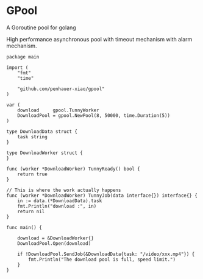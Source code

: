 # GPool
A Goroutine pool for golang

High performance asynchronous pool with timeout mechanism with alarm mechanism.

```$xslt
package main

import (
	"fmt"
	"time"

	"github.com/penhauer-xiao/gpool"
)

var (
	download     gpool.TunnyWorker
	DownloadPool = gpool.NewPool(8, 50000, time.Duration(5))
)

type DownloadData struct {
	task string
}

type DownloadWorker struct {
}

func (worker *DownloadWorker) TunnyReady() bool {
	return true
}

// This is where the work actually happens
func (worker *DownloadWorker) TunnyJob(data interface{}) interface{} {
	in := data.(*DownloadData).task
	fmt.Println("download :", in)
	return nil
}

func main() {

	download = &DownloadWorker{}
	DownloadPool.Open(download)

	if !DownloadPool.SendJob(&DownloadData{task: "/video/xxx.mp4"}) {
		fmt.Println("The download pool is full, speed limit.")
	}
}

```